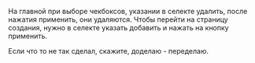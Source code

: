 На главной при выборе чекбоксов, указании в селекте удалить, после нажатия применить, они удаляются.
Чтобы перейти на страницу создания, нужно в селекте указать добавить и нажать на кнопку применить.

Если что то не так сделал, скажите, доделаю - переделаю.

